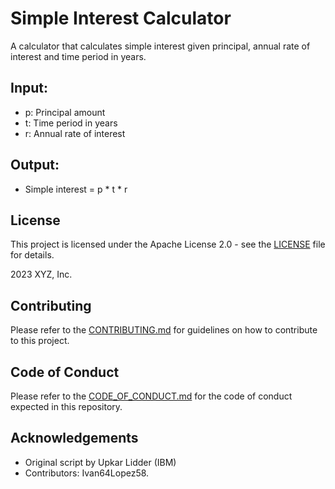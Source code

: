 # Simple Interest Calculator

A calculator that calculates simple interest given principal, annual rate of interest and time period in years.

## Input:
- p: Principal amount
- t: Time period in years
- r: Annual rate of interest

## Output:
- Simple interest = p * t * r

## License
This project is licensed under the Apache License 2.0 - see the [LICENSE](LICENSE) file for details.

2023 XYZ, Inc.


## Contributing
Please refer to the [CONTRIBUTING.md](CONTRIBUTING.md) for guidelines on how to contribute to this project.

## Code of Conduct
Please refer to the [CODE_OF_CONDUCT.md](CODE_OF_CONDUCT.md) for the code of conduct expected in this repository.

## Acknowledgements
- Original script by Upkar Lidder (IBM)
- Contributors: Ivan64Lopez58.